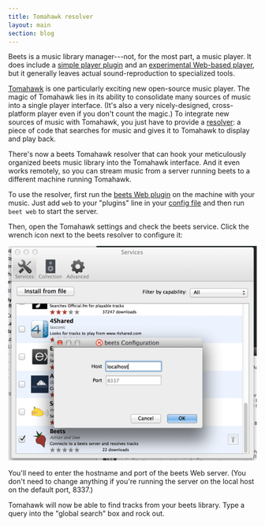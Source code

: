 ```yaml
---
title: Tomahawk resolver
layout: main
section: blog
---
```

Beets is a music library manager---not, for the most part, a music player. It does include a [simple player plugin][bpd] and an [experimental Web-based player][web], but it generally leaves actual sound-reproduction to specialized tools.

[Tomahawk][] is one particularly exciting new open-source music player. The magic of Tomahawk lies in its ability to consolidate many sources of music into a single player interface. (It's also a very nicely-designed, cross-platform player even if you don't count the magic.) To integrate new sources of music with Tomahawk, you just have to provide a [resolver][]: a piece of code that searches for music and gives it to Tomahawk to display and play back.

There's now a beets Tomahawk resolver that can hook your meticulously organized beets music library into the Tomahawk interface. And it even works remotely, so you can stream music from a server running beets to a different machine running Tomahawk.

To use the resolver, first run the [beets Web plugin][web] on the machine with your music. Just add `web` to your "plugins" line in your [config file][config] and then run `beet web` to start the server.

Then, open the Tomahawk settings and check the beets service. Click the wrench icon next to the beets resolver to configure it:

![Configuring the beets Tomahawk resolver.](/images/tomahawk-resolver-config.png)

You'll need to enter the hostname and port of the beets Web server. (You don't need to change anything if you're running the server on the local host on the default port, 8337.)

Tomahawk will now be able to find tracks from your beets library. Type a query into the "global search" box and rock out.

[resolver]: http://www.tomahawk-player.org/resolvers.html
[Tomahawk]: http://www.tomahawk-player.org/
[bpd]: http://beets.readthedocs.org/page/plugins/bpd.html
[web]: http://beets.readthedocs.org/page/plugins/web.html
[config]: http://beets.readthedocs.org/page/reference/config.html
[git]: https://github.com/sampsyo/beets
[mercurial]: https://bitbucket.org/adrian/beets
